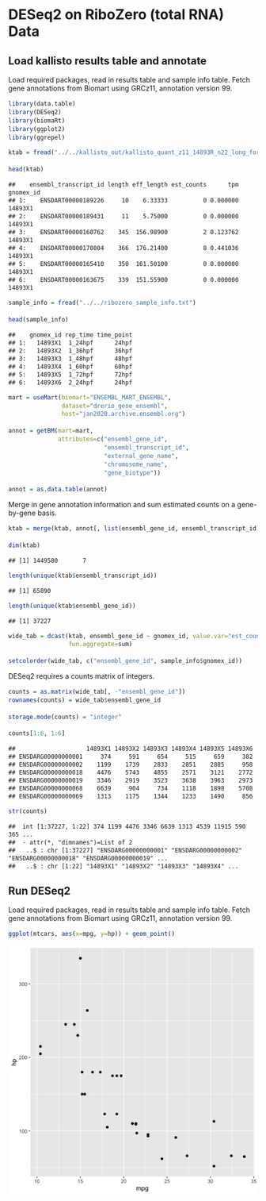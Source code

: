 DESeq2 on RiboZero (total RNA) Data
================

## Load kallisto results table and annotate

Load required packages, read in results table and sample info table.
Fetch gene annotations from Biomart using GRCz11, annotation version 99.

``` r
library(data.table)
library(DESeq2)
library(biomaRt)
library(ggplot2)
library(ggrepel)
```

``` r
ktab = fread("../../kallisto_out/kallisto_quant_z11_14893R_n22_long_form.txt")

head(ktab)
```

    ##    ensembl_transcript_id length eff_length est_counts      tpm gnomex_id
    ## 1:    ENSDART00000189226     10    6.33333          0 0.000000   14893X1
    ## 2:    ENSDART00000189431     11    5.75000          0 0.000000   14893X1
    ## 3:    ENSDART00000160762    345  156.98900          2 0.123762   14893X1
    ## 4:    ENSDART00000170804    366  176.21400          8 0.441036   14893X1
    ## 5:    ENSDART00000165410    350  161.50100          0 0.000000   14893X1
    ## 6:    ENSDART00000163675    339  151.55900          0 0.000000   14893X1

``` r
sample_info = fread("../../ribozero_sample_info.txt")

head(sample_info)
```

    ##    gnomex_id rep_time time_point
    ## 1:   14893X1  1_24hpf      24hpf
    ## 2:   14893X2  1_36hpf      36hpf
    ## 3:   14893X3  1_48hpf      48hpf
    ## 4:   14893X4  1_60hpf      60hpf
    ## 5:   14893X5  1_72hpf      72hpf
    ## 6:   14893X6  2_24hpf      24hpf

``` r
mart = useMart(biomart="ENSEMBL_MART_ENSEMBL",
               dataset="drerio_gene_ensembl",
               host="jan2020.archive.ensembl.org")

annot = getBM(mart=mart,
              attributes=c("ensembl_gene_id",
                           "ensembl_transcript_id",
                           "external_gene_name",
                           "chromosome_name",
                           "gene_biotype"))

annot = as.data.table(annot)
```

Merge in gene annotation information and sum estimated counts on a
gene-by-gene
basis.

``` r
ktab = merge(ktab, annot[, list(ensembl_gene_id, ensembl_transcript_id)])

dim(ktab)
```

    ## [1] 1449580       7

``` r
length(unique(ktab$ensembl_transcript_id))
```

    ## [1] 65890

``` r
length(unique(ktab$ensembl_gene_id))
```

    ## [1] 37227

``` r
wide_tab = dcast(ktab, ensembl_gene_id ~ gnomex_id, value.var="est_counts",
                 fun.aggregate=sum)

setcolorder(wide_tab, c("ensembl_gene_id", sample_info$gnomex_id))
```

DESeq2 requires a counts matrix of integers.

``` r
counts = as.matrix(wide_tab[, -"ensembl_gene_id"])
rownames(counts) = wide_tab$ensembl_gene_id

storage.mode(counts) = "integer"

counts[1:6, 1:6]
```

    ##                    14893X1 14893X2 14893X3 14893X4 14893X5 14893X6
    ## ENSDARG00000000001     374     591     654     515     659     382
    ## ENSDARG00000000002    1199    1739    2833    2851    2885     958
    ## ENSDARG00000000018    4476    5743    4855    2571    3121    2772
    ## ENSDARG00000000019    3346    2919    3523    3638    3963    2973
    ## ENSDARG00000000068    6639     904     734    1118    1898    5708
    ## ENSDARG00000000069    1313    1175    1344    1233    1490     856

``` r
str(counts)
```

    ##  int [1:37227, 1:22] 374 1199 4476 3346 6639 1313 4539 11915 590 365 ...
    ##  - attr(*, "dimnames")=List of 2
    ##   ..$ : chr [1:37227] "ENSDARG00000000001" "ENSDARG00000000002" "ENSDARG00000000018" "ENSDARG00000000019" ...
    ##   ..$ : chr [1:22] "14893X1" "14893X2" "14893X3" "14893X4" ...

## Run DESeq2

Load required packages, read in results table and sample info table.
Fetch gene annotations from Biomart using GRCz11, annotation version 99.

``` r
ggplot(mtcars, aes(x=mpg, y=hp)) + geom_point()
```

![](test_files/figure-gfm/prep%20cData-1.png)<!-- -->
